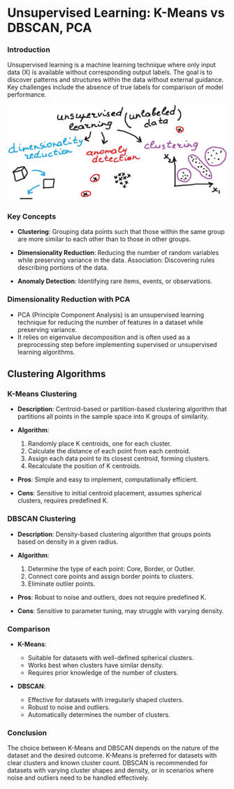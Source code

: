 # Unsupervised Learning: K-Means vs DBSCAN, PCA


### Introduction
Unsupervised learning is a machine learning technique where only input data (X) is available without corresponding output labels. The goal is to discover patterns and structures within the data without external guidance. Key challenges include the absence of true labels for comparison of model performance.   

<p align="center">
    <img src="unsupervised learning.jpeg" width="700" hight ="800">
</p>
  

### Key Concepts
- **Clustering**: Grouping data points such that those within the same group are more similar to each other than to those in other groups.  

- **Dimensionality Reduction**: Reducing the number of random variables while preserving variance in the data.
Association: Discovering rules describing portions of the data.  

- **Anomaly Detection**: Identifying rare items, events, or observations.  

### Dimensionality Reduction with PCA  

- PCA (Principle Component Analysis) is an unsupervised learning technique for reducing the number of features in a dataset while preserving variance.  
- It relies on eigenvalue decomposition and is often used as a preprocessing step before implementing supervised or unsupervised learning algorithms.  

## Clustering Algorithms


### K-Means Clustering
- **Description**: Centroid-based or partition-based clustering algorithm that partitions all points in the sample space into K groups of similarity.    
- **Algorithm**:  
  1. Randomly place K centroids, one for each cluster.  
  2. Calculate the distance of each point from each centroid.  
  3. Assign each data point to its closest centroid, forming clusters.  
  4. Recalculate the position of K centroids.  

- **Pros**: Simple and easy to implement, computationally efficient.  
- **Cons**: Sensitive to initial centroid placement, assumes spherical clusters, requires predefined K.  

### DBSCAN Clustering
- **Description**: Density-based clustering algorithm that groups points based on density in a given radius.  

- **Algorithm**:
  1. Determine the type of each point: Core, Border, or Outlier.    
  2. Connect core points and assign border points to clusters.  
  3. Eliminate outlier points.  

- **Pros**: Robust to noise and outliers, does not require predefined K.  

- **Cons**: Sensitive to parameter tuning, may struggle with varying density.  

### Comparison

- **K-Means**:  
  - Suitable for datasets with well-defined spherical clusters.  
  - Works best when clusters have similar density.  
  - Requires prior knowledge of the number of clusters.  

- **DBSCAN**:  
  - Effective for datasets with irregularly shaped clusters.  
  - Robust to noise and outliers.  
  - Automatically determines the number of clusters.  


### Conclusion  

The choice between K-Means and DBSCAN depends on the nature of the dataset and the desired outcome.
K-Means is preferred for datasets with clear clusters and known cluster count.
DBSCAN is recommended for datasets with varying cluster shapes and density, or in scenarios where noise and outliers need to be handled effectively.